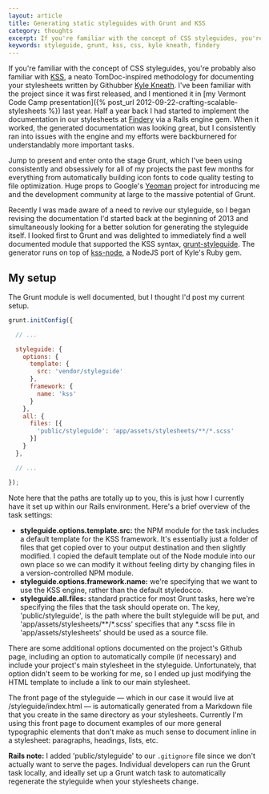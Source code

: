 ```yaml
---
layout: article
title: Generating static styleguides with Grunt and KSS
category: thoughts
excerpt: If you're familiar with the concept of CSS styleguides, you're probably also familiar with KSS, a neato TomDoc-inspired methodology for documenting your stylesheets written by Githubber Kyle Kneath.
keywords: styleguide, grunt, kss, css, kyle kneath, findery
---
```

If you're familiar with the concept of CSS styleguides, you're probably also familiar with [KSS](http://warpspire.com/kss/), a neato TomDoc-inspired methodology for documenting your stylesheets written by Githubber [Kyle Kneath](http://warpspire.com/). I've been familiar with the project since it was first released, and I mentioned it in [my Vermont Code Camp presentation]({% post_url 2012-09-22-crafting-scalable-stylesheets %}) last year. Half a year back I had started to implement the documentation in our stylesheets at [Findery](http://www.findery.com) via a Rails engine gem. When it worked, the generated documentation was looking great, but I consistently ran into issues with the engine and my efforts were backburnered for understandably more important tasks.

Jump to present and enter onto the stage Grunt, which I've been using consistently and obsessively for all of my projects the past few months for everything from automatically building icon fonts to code quality testing to file optimization. Huge props to Google's [Yeoman](http://yeoman.io) project for introducing me and the development community at large to the massive potential of Grunt.

Recently I was made aware of a need to revive our styleguide, so I began revising the documentation I'd started back at the beginning of 2013 and simultaneously looking for a better solution for generating the styleguide itself. I looked first to Grunt and was delighted to immediately find a well documented module that supported the KSS syntax, [grunt-styleguide](https://github.com/indieisaconcept/grunt-styleguide). The generator runs on top of [kss-node](https://github.com/hughsk/kss-node), a NodeJS port of Kyle's Ruby gem.

My setup
--------

The Grunt module is well documented, but I thought I'd post my current setup.

``` javascript
grunt.initConfig({

  // ...

  styleguide: {
    options: {
      template: {
        src: 'vendor/styleguide'
      },
      framework: {
        name: 'kss'
      }
    },
    all: {
      files: [{
        'public/styleguide': 'app/assets/stylesheets/**/*.scss'
      }]
    }
  },

  // ...

});
```

Note here that the paths are totally up to you, this is just how I currently have it set up within our Rails environment. Here's a brief overview of the task settings:

* **styleguide.options.template.src:** the NPM module for the task includes a default template for the KSS framework. It's essentially just a folder of files that get copied over to your output destination and then slightly modified. I copied the default template out of the Node module into our own place so we can modify it without feeling dirty by changing files in a version-controlled NPM module.
* **styleguide.options.framework.name:** we're specifying that we want to use the KSS engine, rather than the default styledocco.
* **styleguide.all.files:** standard practice for most Grunt tasks, here we're specifying the files that the task should operate on. The key, 'public/styleguide', is the path where the built styleguide will be put, and 'app/assets/stylesheets/\*\*/\*.scss' specifies that any *.scss file in 'app/assets/stylesheets' should be used as a source file.

There are some additional options documented on the project's Github page, including an option to automatically compile (if necessary) and include your project's main stylesheet in the styleguide. Unfortunately, that option didn't seem to be working for me, so I ended up just modifying the HTML template to include a link to our main stylesheet.

The front page of the styleguide — which in our case it would live at /styleguide/index.html — is automatically generated from a Markdown file that you create in the same directory as your stylesheets. Currently I'm using this front page to document examples of our more general typographic elements that don't make as much sense to document inline in a stylesheet: paragraphs, headings, lists, etc.

**Rails note:** I added 'public/styleguide' to our ```.gitignore``` file since we don't actually want to serve the pages. Individual developers can run the Grunt task locally, and ideally set up a Grunt watch task to automatically regenerate the styleguide when your stylesheets change.